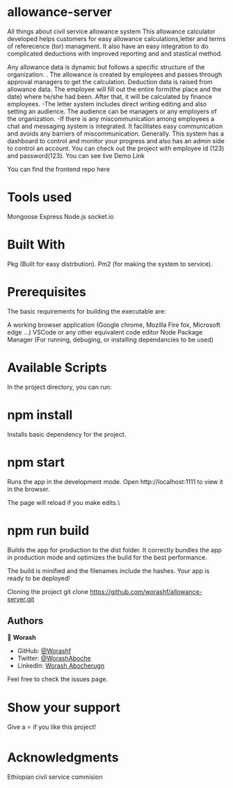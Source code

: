 # allowance-server
All things about civil service allowance system
This allowance calculator developed helps customers for easy allowance calculations,letter and terms of referecence (tor) managment. It also have an easy integration to do complicated deductions with improved reporting and and stastical method.

Any allowance data is dynamic but follows a specific structure of the organization. . The allowance is created by employees and passes through approval managers to get the calculation.
Deduction data is raised from allowance data. The employee will fill out the entire form(the place and the date) where he/she had been. After that, it will be calculated by finance employees. -The letter system includes direct writing editing and also setting an audience. The audience can be managers or any employers of the organization. -If there is any miscommunication among employees a chat and messaging system is integrated. It facilitates easy communication and avoids any barriers of miscommunication.
Generally. This system has a dashboard to control and monitor your progress and also has an admin side to control an account. You can check out the project with employee id (123) and password(123). You can see live Demo Link

You can find the frontend repo here


# Tools used
Mongoose
Express
Node.js
socket.io
# Built With
Pkg (Bulit for easy distrbution).
Pm2 (for making the system to service).
# Prerequisites
The basic requirements for building the executable are:

A working browser application (Google chrome, Mozilla Fire fox, Microsoft edge ...)
VSCode or any other equivalent code editor
Node Package Manager (For running, debuging, or installing dependancies to be used)


# Available Scripts
In the project directory, you can run:

# npm install
Installs basic dependency for the project.

# npm start
Runs the app in the development mode.
Open http://localhost:1111 to view it in the browser.

The page will reload if you make edits.\

# npm run build
Builds the app for production to the dist folder.
It correctly bundles the app in production mode and optimizes the build for the best performance.

The build is minified and the filenames include the hashes.
Your app is ready to be deployed!

Cloning the project
git clone https://github.com/worashf/allowance-server.git


## Authors

👤 **Worash**

- GitHub: [@Worashf](https://github.com/worashf)
- Twitter: [@WorashAboche](https://twitter.com/WorashAboche)
- LinkedIn: [Worash Abocherugn](https://www.linkedin.com/in/worash-abocherugn-a02219154/)

Feel free to check the issues page.

# Show your support
Give a ⭐️ if you like this project!

# Acknowledgments
Ethiopian civil service commision
